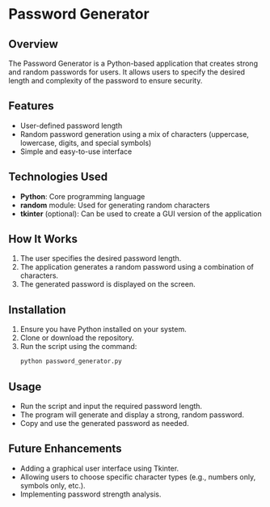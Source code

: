 # Password Generator

## Overview
The Password Generator is a Python-based application that creates strong and random passwords for users. It allows users to specify the desired length and complexity of the password to ensure security.

## Features
- User-defined password length
- Random password generation using a mix of characters (uppercase, lowercase, digits, and special symbols)
- Simple and easy-to-use interface

## Technologies Used
- **Python**: Core programming language
- **random** module: Used for generating random characters
- **tkinter** (optional): Can be used to create a GUI version of the application

## How It Works
1. The user specifies the desired password length.
2. The application generates a random password using a combination of characters.
3. The generated password is displayed on the screen.

## Installation
1. Ensure you have Python installed on your system.
2. Clone or download the repository.
3. Run the script using the command:
   ```bash
   python password_generator.py
   ```

## Usage
- Run the script and input the required password length.
- The program will generate and display a strong, random password.
- Copy and use the generated password as needed.

## Future Enhancements
- Adding a graphical user interface using Tkinter.
- Allowing users to choose specific character types (e.g., numbers only, symbols only, etc.).
- Implementing password strength analysis.
